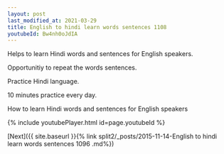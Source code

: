```yaml
---
layout: post
last_modified_at: 2021-03-29
title: English to hindi learn words sentences 1108 
youtubeId: Bw4nh0oJdIA
---
```

 
 
Helps to learn Hindi words and sentences for English speakers.

Opportunitiy to repeat the words sentences. 

Practice Hindi language. 
 
10 minutes practice every day. 
 
How to learn Hindi words and sentences for English speakers 
 
{% include youtubePlayer.html id=page.youtubeId %}
 
 
[Next]({{ site.baseurl }}{% link  split2/_posts/2015-11-14-English to hindi learn words sentences 1096 .md%})
 
